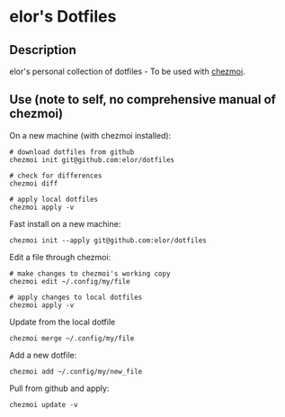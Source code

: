 # elor's Dotfiles

## Description

elor's personal collection of dotfiles - To be used with [chezmoi](https://www.chezmoi.io/).

## Use (note to self, no comprehensive manual of chezmoi)

On a new machine (with chezmoi installed):

    # download dotfiles from github
    chezmoi init git@github.com:elor/dotfiles

    # check for differences
    chezmoi diff

    # apply local dotfiles
    chezmoi apply -v

Fast install on a new machine:

    chezmoi init --apply git@github.com:elor/dotfiles

Edit a file through chezmoi:

    # make changes to chezmoi's working copy
    chezmoi edit ~/.config/my/file

    # apply changes to local dotfiles
    chezmoi apply -v

Update from the local dotfile

    chezmoi merge ~/.config/my/file

Add a new dotfile:

    chezmoi add ~/.config/my/new_file

Pull from github and apply:

    chezmoi update -v

